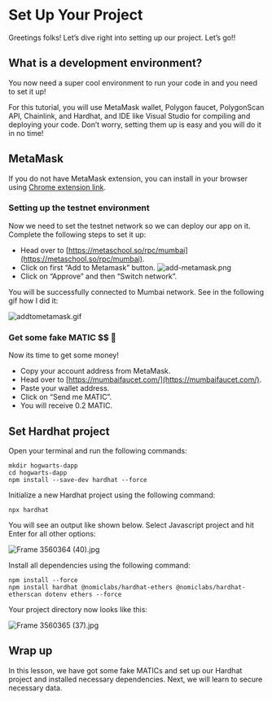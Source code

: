 # Set Up Your Project

Greetings folks! Let’s dive right into setting up our project. Let’s go!!

## What is a development environment?

You now need a super cool environment to run your code in and you need to set it up!

For this tutorial, you will use MetaMask wallet, Polygon faucet, PolygonScan API, Chainlink, and Hardhat, and IDE like Visual Studio for compiling and deploying your code. Don’t worry, setting them up is easy and you will do it in no time!

## MetaMask

If you do not have MetaMask extension, you can install in your browser using [Chrome extension link](https://chrome.google.com/webstore/detail/metamask/nkbihfbeogaeaoehlefnkodbefgpgknn).

### Setting up the testnet environment

Now we need to set the testnet network so we can deploy our app on it. Complete the following steps to set it up:

- Head over to [https://metaschool.so/rpc/mumbai](https://metaschool.so/rpc/mumbai).
- Click on first “Add to Metamask” button.
  ![add-metamask.png](Set%20Up%20Your%20Project%20ae41b02f642c4210b9a1c687b6a4e2f2/add-metamask.png)
- Click on “Approve” and then “Switch network”.

You will be successfully connected to Mumbai network. See in the following gif how I did it:

![addtometamask.gif](Set%20Up%20Your%20Project%20ae41b02f642c4210b9a1c687b6a4e2f2/addtometamask.gif)

### Get some fake MATIC $$ 🤑

Now its time to get some money!

- Copy your account address from MetaMask.
- Head over to [https://mumbaifaucet.com/](https://mumbaifaucet.com/).
- Paste your wallet address.
- Click on “Send me MATIC”.
- You will receive 0.2 MATIC.

## Set Hardhat project

Open your terminal and run the following commands:

```
mkdir hogwarts-dapp
cd hogwarts-dapp
npm install --save-dev hardhat --force
```

Initialize a new Hardhat project using the following command:

```
npx hardhat
```

You will see an output like shown below. Select Javascript project and hit Enter for all other options:

![Frame 3560364 (40).jpg](<Set%20Up%20Your%20Project%20ae41b02f642c4210b9a1c687b6a4e2f2/Frame_3560364_(40).jpg>)

Install all dependencies using the following command:

```
npm install --force
npm install hardhat @nomiclabs/hardhat-ethers @nomiclabs/hardhat-etherscan dotenv ethers --force
```

Your project directory now looks like this:

![Frame 3560365 (37).jpg](<Set%20Up%20Your%20Project%20ae41b02f642c4210b9a1c687b6a4e2f2/Frame_3560365_(37).jpg>)

## Wrap up

In this lesson, we have got some fake MATICs and set up our Hardhat project and installed necessary dependencies. Next, we will learn to secure necessary data.
